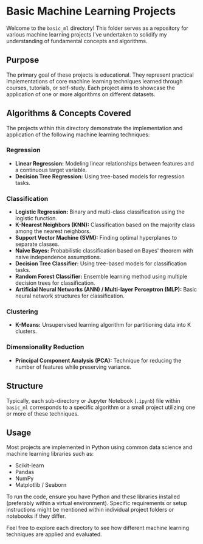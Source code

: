 # Basic Machine Learning Projects

Welcome to the `basic_ml` directory! This folder serves as a repository for various machine learning projects I've undertaken to solidify my understanding of fundamental concepts and algorithms.

## Purpose

The primary goal of these projects is educational. They represent practical implementations of core machine learning techniques learned through courses, tutorials, or self-study. Each project aims to showcase the application of one or more algorithms on different datasets.

## Algorithms & Concepts Covered

The projects within this directory demonstrate the implementation and application of the following machine learning techniques:

### Regression
* **Linear Regression:** Modeling linear relationships between features and a continuous target variable.
* **Decision Tree Regression:** Using tree-based models for regression tasks.

### Classification
* **Logistic Regression:** Binary and multi-class classification using the logistic function.
* **K-Nearest Neighbors (KNN):** Classification based on the majority class among the nearest neighbors.
* **Support Vector Machine (SVM):** Finding optimal hyperplanes to separate classes.
* **Naive Bayes:** Probabilistic classification based on Bayes' theorem with naive independence assumptions.
* **Decision Tree Classifier:** Using tree-based models for classification tasks.
* **Random Forest Classifier:** Ensemble learning method using multiple decision trees for classification.
* **Artificial Neural Networks (ANN) / Multi-layer Perceptron (MLP):** Basic neural network structures for classification.

### Clustering
* **K-Means:** Unsupervised learning algorithm for partitioning data into K clusters.

### Dimensionality Reduction
* **Principal Component Analysis (PCA):** Technique for reducing the number of features while preserving variance.

## Structure

Typically, each sub-directory or Jupyter Notebook (`.ipynb`) file within `basic_ml` corresponds to a specific algorithm or a small project utilizing one or more of these techniques.

## Usage

Most projects are implemented in Python using common data science and machine learning libraries such as:
* Scikit-learn
* Pandas
* NumPy
* Matplotlib / Seaborn

To run the code, ensure you have Python and these libraries installed (preferably within a virtual environment). Specific requirements or setup instructions might be mentioned within individual project folders or notebooks if they differ.

Feel free to explore each directory to see how different machine learning techniques are applied and evaluated.
